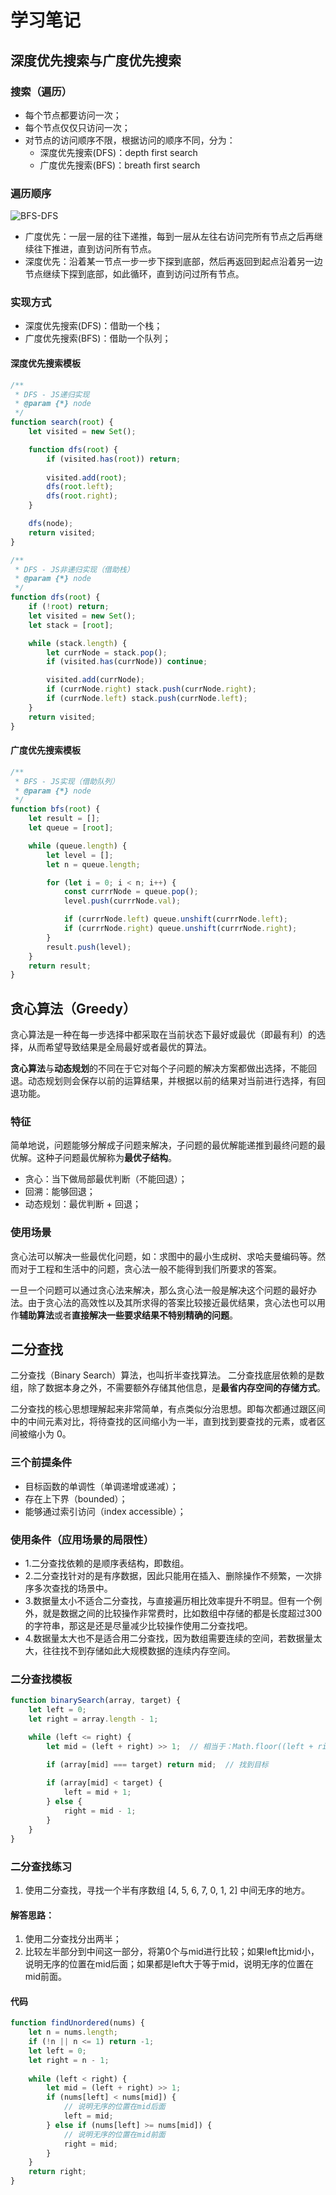 # 学习笔记

## 深度优先搜索与广度优先搜索

### 搜索（遍历）

* 每个节点都要访问一次；
* 每个节点仅仅只访问一次；
* 对节点的访问顺序不限，根据访问的顺序不同，分为：
    - 深度优先搜索(DFS)：depth first search
    - 广度优先搜索(BFS)：breath first search

### 遍历顺序

![BFS-DFS](https://thinktxt.static.lxyour.com/note/BFS-DFS.png)

* 广度优先：一层一层的往下递推，每到一层从左往右访问完所有节点之后再继续往下推进，直到访问所有节点。
* 深度优先：沿着某一节点一步一步下探到底部，然后再返回到起点沿着另一边节点继续下探到底部，如此循环，直到访问过所有节点。

### 实现方式
* 深度优先搜索(DFS)：借助一个栈；
* 广度优先搜索(BFS)：借助一个队列；

#### 深度优先搜索模板

```javascript
/**
 * DFS - JS递归实现
 * @param {*} node 
 */
function search(root) {
    let visited = new Set();

    function dfs(root) {
        if (visited.has(root)) return;
        
        visited.add(root);
        dfs(root.left);
        dfs(root.right);
    }

    dfs(node);
    return visited;
}

/**
 * DFS - JS非递归实现（借助栈）
 * @param {*} node 
 */
function dfs(root) {
    if (!root) return;
    let visited = new Set();
    let stack = [root];

    while (stack.length) {
        let currNode = stack.pop();
        if (visited.has(currNode)) continue;

        visited.add(currNode);
        if (currNode.right) stack.push(currNode.right);
        if (currNode.left) stack.push(currNode.left);
    }
    return visited;
}
```

#### 广度优先搜索模板

```javascript
/**
 * BFS - JS实现（借助队列）
 * @param {*} node 
 */
function bfs(root) {
    let result = [];
    let queue = [root];

    while (queue.length) {
        let level = [];
        let n = queue.length;

        for (let i = 0; i < n; i++) {
            const currrNode = queue.pop();
            level.push(currrNode.val);

            if (currrNode.left) queue.unshift(currrNode.left);
            if (currrNode.right) queue.unshift(currrNode.right);
        }
        result.push(level);
    }
    return result;
}
```

## 贪心算法（Greedy）
贪心算法是一种在每一步选择中都采取在当前状态下最好或最优（即最有利）的选择，从而希望导致结果是全局最好或者最优的算法。

**贪心算法**与**动态规划**的不同在于它对每个子问题的解决方案都做出选择，不能回退。动态规划则会保存以前的运算结果，并根据以前的结果对当前进行选择，有回退功能。

### 特征
简单地说，问题能够分解成子问题来解决，子问题的最优解能递推到最终问题的最优解。这种子问题最优解称为**最优子结构**。

* 贪心：当下做局部最优判断（不能回退）；
* 回溯：能够回退；
* 动态规划：最优判断 + 回退；

### 使用场景

贪心法可以解决一些最优化问题，如：求图中的最小生成树、求哈夫曼编码等。然而对于工程和生活中的问题，贪心法一般不能得到我们所要求的答案。 

一旦一个问题可以通过贪心法来解决，那么贪心法一般是解决这个问题的最好办法。由于贪心法的高效性以及其所求得的答案比较接近最优结果，贪心法也可以用作**辅助算法**或者**直接解决一些要求结果不特别精确的问题**。

## 二分查找
二分查找（Binary Search）算法，也叫折半查找算法。
二分查找底层依赖的是数组，除了数据本身之外，不需要额外存储其他信息，是**最省内存空间的存储方式**。

二分查找的核心思想理解起来非常简单，有点类似分治思想。即每次都通过跟区间中的中间元素对比，将待查找的区间缩小为一半，直到找到要查找的元素，或者区间被缩小为 0。

### 三个前提条件

* 目标函数的单调性（单调递增或递减）；
* 存在上下界（bounded）；
* 能够通过索引访问（index accessible）；

### 使用条件（应用场景的局限性）
* 1.二分查找依赖的是顺序表结构，即数组。
* 2.二分查找针对的是有序数据，因此只能用在插入、删除操作不频繁，一次排序多次查找的场景中。
* 3.数据量太小不适合二分查找，与直接遍历相比效率提升不明显。但有一个例外，就是数据之间的比较操作非常费时，比如数组中存储的都是长度超过300的字符串，那这是还是尽量减少比较操作使用二分查找吧。
* 4.数据量太大也不是适合用二分查找，因为数组需要连续的空间，若数据量太大，往往找不到存储如此大规模数据的连续内存空间。

### 二分查找模板

```javascript
function binarySearch(array, target) {
    let left = 0;
    let right = array.length - 1;

    while (left <= right) {
        let mid = (left + right) >> 1;  // 相当于：Math.floor((left + right) / 2);

        if (array[mid] === target) return mid;  // 找到目标
            
        if (array[mid] < target) {
            left = mid + 1;
        } else {
            right = mid - 1;
        }
    }
}
```

### 二分查找练习
1. 使用二分查找，寻找一个半有序数组 [4, 5, 6, 7, 0, 1, 2] 中间无序的地方。

#### 解答思路：
1. 使用二分查找分出两半；
2. 比较左半部分到中间这一部分，将第0个与mid进行比较；如果left比mid小，说明无序的位置在mid后面；如果都是left大于等于mid，说明无序的位置在mid前面。

#### 代码

```javascript
function findUnordered(nums) {
    let n = nums.length;
    if (!n || n <= 1) return -1;
    let left = 0;
    let right = n - 1;
    
    while (left < right) {
        let mid = (left + right) >> 1;
        if (nums[left] < nums[mid]) {
            // 说明无序的位置在mid后面
            left = mid;
        } else if (nums[left] >= nums[mid]) {
            // 说明无序的位置在mid前面
            right = mid;
        }
    }
    return right;
}
```
